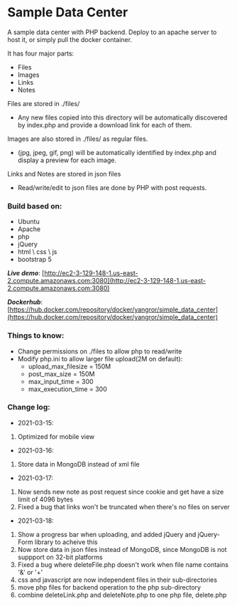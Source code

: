 # Sample Data Center

A sample data center with PHP backend. Deploy to an apache server to host it, or simply pull the docker container. 

It has four major parts:

 - Files
 - Images
 - Links
 - Notes

Files are stored in ./files/

 - Any new files copied into this directory will be automatically discovered by index.php and provide a download link for each of them.

Images are also stored in ./files/ as regular files.

 - (jpg, jpeg, gif, png) will be automatically identified by index.php and display a preview for each image.

Links and Notes are stored in json files

  - Read/write/edit to json files are done by PHP with post requests.


### Build based on:
 - Ubuntu
 - Apache
 - php
 - jQuery
 - html \ css \ js
 - bootstrap 5


***Live demo***: [http://ec2-3-129-148-1.us-east-2.compute.amazonaws.com:3080](http://ec2-3-129-148-1.us-east-2.compute.amazonaws.com:3080)

***Dockerhub***: [https://hub.docker.com/repository/docker/yangror/simple_data_center](https://hub.docker.com/repository/docker/yangror/simple_data_center)

### Things to know:
 - Change permissions on ./files to allow php to read/write
 - Modify php.ini to allow larger file upload(2M on default):
    - upload_max_filesize = 150M
    - post_max_size = 150M
    - max_input_time = 300
    - max_execution_time = 300

### Change log:
 - 2021-03-15:
  1. Optimized for mobile view
 - 2021-03-16:
  1. Store data in MongoDB instead of xml file
 - 2021-03-17:
  1. Now sends new note as post request since cookie and get have a size limit of 4096 bytes
  2. Fixed a bug that links won't be truncated when there's no files on server
 - 2021-03-18:
  1. Show a progress bar when uploading, and added jQuery and jQuery-Form library to acheive this
  2. Now store data in json files instead of MongoDB, since MongoDB is not suppport on 32-bit platforms
  3. Fixed a bug where deleteFile.php doesn't work when file name contains '&' or '+'
  4. css and javascript are now independent files in their sub-directories
  5. move php files for backend operation to the php sub-directory
  6. combine deleteLink.php and deleteNote.php to one php file, delete.php

